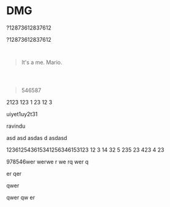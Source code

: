 # DMG

?12873612837612

?12873612837612

```


```

> It's a me. Mario.

```



```

> 546587

2123
123
1
23
12
3

uiyet1uy2t31

ravindu

asd
asd
asdas
d
asdasd

123612543615341256346153123
12
3
14
32
5
235
23
423
4
23

978546wer
werwe
r
we
rq
wer
q

er
qer

qwer

qwer
qw
er

